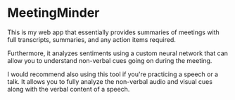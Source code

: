 # MeetingMinder

This is my web app that essentially provides summaries of meetings with full transcripts, summaries, and any action items required.

Furthermore, it analyzes sentiments using a custom neural network that can allow you to understand non-verbal cues going on during the meeting.

I would recommend also using this tool if you're practicing a speech or a talk. It allows you to fully analyze the non-verbal audio and visual cues along with the verbal content of a speech.